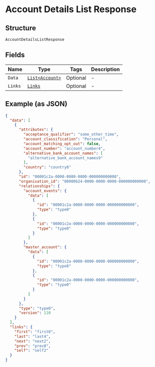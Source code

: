 
# Account Details List Response

## Structure

`AccountDetailsListResponse`

## Fields

| Name | Type | Tags | Description |
|  --- | --- | --- | --- |
| `Data` | [`List<Account>`](../../doc/models/account.md) | Optional | - |
| `Links` | [`Links`](../../doc/models/links.md) | Optional | - |

## Example (as JSON)

```json
{
  "data": [
    {
      "attributes": {
        "acceptance_qualifier": "some_other_time",
        "account_classification": "Personal",
        "account_matching_opt_out": false,
        "account_number": "account_number4",
        "alternative_bank_account_names": [
          "alternative_bank_account_names9"
        ],
        "country": "country8"
      },
      "id": "00001c2a-0000-0000-0000-000000000000",
      "organisation_id": "00000b24-0000-0000-0000-000000000000",
      "relationships": {
        "account_events": {
          "data": [
            {
              "id": "00001c2a-0000-0000-0000-000000000000",
              "type": "type0"
            },
            {
              "id": "00001c2a-0000-0000-0000-000000000000",
              "type": "type0"
            }
          ]
        },
        "master_account": {
          "data": [
            {
              "id": "00001c2a-0000-0000-0000-000000000000",
              "type": "type0"
            },
            {
              "id": "00001c2a-0000-0000-0000-000000000000",
              "type": "type0"
            }
          ]
        }
      },
      "type": "type0",
      "version": 110
    }
  ],
  "links": {
    "first": "first0",
    "last": "last4",
    "next": "next2",
    "prev": "prev8",
    "self": "self2"
  }
}
```

